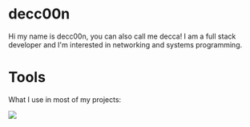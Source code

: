 # **decc00n**

Hi my name is decc00n, you can also call me decca! I am a full stack developer and I'm interested in networking and systems programming.

# Tools

What I use in most of my projects:

[![](https://skillicons.dev/icons?i=js,ts,lua,html,css,electron,express,figma,git,mongodb,nextjs,nodejs,react,tailwind,vercel,vite,vscode,c)](https://skillicons.dev)


